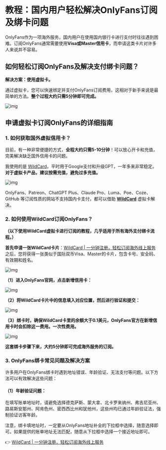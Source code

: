 # 教程：国内用户轻松解决OnlyFans订阅及绑卡问题

OnlyFans作为一项海外服务，国内用户在使用国内银行卡进行支付时往往遇到困难。订阅OnlyFans通常需要使用**Visa或Master信用卡**，而申请这类卡片对许多人来说并不容易。

## 如何轻松订阅OnlyFans及解决支付绑卡问题？

**解决方案：使用虚拟卡。**

通过虚拟卡，您可以快速绑定并支付OnlyFans订阅费用，这相对于新手来说是最简单的方法。**整个过程大约只需5分钟即可完成。**

![img](https://bbtdd.com/img/5613894556819.webp)

## 申请虚拟卡订阅OnlyFans的详细指南

### 1. 如何获取国外虚拟信用卡？

目前，有一种非常便捷的方式，**全程大约只需5-10分钟**！可以放心开卡和充值，完美解决缺乏国外信用卡的问题。

我使用的是 [WildCard](https://bbtdd.com/WildCard)，平时用于Google支付和升级GPT，一年多来非常稳定。**对于虚拟卡产品，建议按需充值，避免过多充值。**

![img](https://bbtdd.com/img/70213148423672.webp)

OnlyFans、Patreon、ChatGPT Plus、Claude Pro、Luma、Poe、Coze、GitHub 等订阅性质的网站不支持国内卡支付，都可以借助 **[WildCard](https://bbtdd.com/WildCard)** 虚拟卡解决。

### 2. 如何使用WildCard订阅OnlyFans？

**（以下使用WildCard虚拟卡进行订阅的教程，几乎适用于所有海外支付绑卡流程。）**

**首先申请一张WildCard卡片**：[WildCard | 一分钟注册，轻松订阅海外线上服务](https://bbtdd.com/WildCard) 之后，您将获得一张类似于国际双币Visa、Master的卡片，包含卡号、安全码、有效期和姓名。

![img](https://bbtdd.com/img/614230110009.webp)

**（1）进入OnlyFans官网，点击新增信用卡：**

![img](https://bbtdd.com/img/732719118995394.webp)

**（2）将WildCard卡片中的信息填入对应位置，然后进行验证和提交：**

![img](https://bbtdd.com/img/5687026728842377.webp)

**（3）绑卡时，确保WildCard卡里的余额大于0.1美元，OnlyFans官方在新增信用卡时会扣除这一费用。一次性费用。**

![img](https://bbtdd.com/img/9123660602220259.webp)

**这套绑卡步骤下来，大约5分钟即可完成海外服务的订阅。**

### 3. OnlyFans绑卡常见问题及解决方案

许多用户在OnlyFans绑卡时遇到地址错误、年龄验证、无法支付等问题。以下方法可以有效解决这些问题：

#### （1）年龄验证问题：

在填写账单地址时，请避免选择德克萨斯、蒙大拿、北卡罗来纳州、弗吉尼亚州、路易斯安那州、阿肯色州、密西西比州和犹他州，这些州均已通过年龄验证法，强制验证访客年龄。

注意，绑卡填地址时，一定要从OnlyFans地址补全的下拉框中选择，随意选择即可。如果提供的账单地址无法匹配，随意从下拉框中选择一个接近地址即可。

👉 [WildCard | 一分钟注册，轻松订阅海外线上服务](https://bbtdd.com/WildCard)